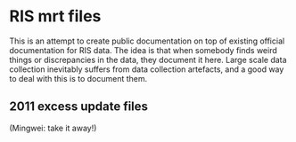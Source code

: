 # RIS mrt files

This is an attempt to create public documentation on top of existing official documentation for RIS data. The idea is that when somebody finds
weird things or discrepancies in the data, they document it here. Large scale data collection inevitably suffers from data collection artefacts,
and a good way to deal with this is to document them.

## 2011 excess update files

(Mingwei: take it away!)
